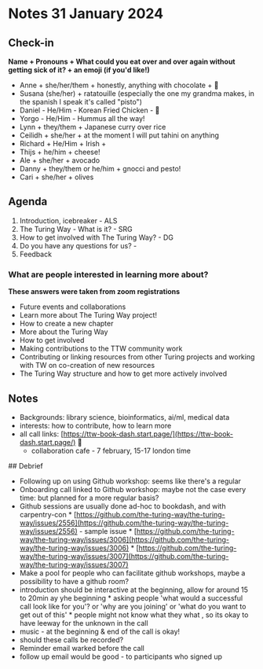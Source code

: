 # Notes 31 January 2024

## Check-in

**Name + Pronouns + What could you eat over and over again without getting sick of it? + an emoji (if you'd like!)**

* Anne + she/her/them + honestly, anything with chocolate + 🌱
* Susana (she/her) + ratatouille (especially the one my grandma makes, in the spanish I speak it's called "pisto")
* Daniel - He/Him - Korean Fried Chicken -  👾
* Yorgo - He/Him - Hummus all the way! 
* Lynn + they/them + Japanese curry over rice
* Ceilidh + she/her + at the moment I will put tahini on anything 
* Richard  + He/Him + Irish +
* Thijs + he/him + cheese!
* Ale + she/her + avocado 
* Danny + they/them or he/him + gnocci and pesto!
* Cari + she/her + olives

## Agenda

1. Introduction, icebreaker - ALS
2. The Turing Way - What is it? - SRG
3. How to get involved with The Turing Way? - DG 
4. Do you have any questions for us? - 
5. Feedback 

### What are people interested in learning more about? 

**These answers were taken from zoom registrations**
* Future events and collaborations 
* Learn more about The Turing Way project!
* How to create a new chapter
* More about the Turing Way
* How to get involved
* Making contributions to the TTW community  work
* Contributing or linking resources from other Turing projects and working with TW on co-creation of new resources        
* The Turing Way structure and how to get more actively involved  


 ## Notes

*  Backgrounds: library science, bioinformatics, ai/ml, medical data
* interests: how to contribute, how to learn more 
* all call links: [https://ttw-book-dash.start.page/](https://ttw-book-dash.start.page/) 🙂
    * collaboration cafe - 7 february, 15-17 london time

## Debrief

* Following up on using Github workshop: seems like there's a regular 
* Onboarding call linked to Github workshop: maybe not the case every time: but planned for a more regular basis?
* Github sessions are usually done ad-hoc to bookdash, and with carpentry-con
      * [https://github.com/the-turing-way/the-turing-way/issues/2556](https://github.com/the-turing-way/the-turing-way/issues/2556) - sample issue
      * [https://github.com/the-turing-way/the-turing-way/issues/3006](https://github.com/the-turing-way/the-turing-way/issues/3006)
      * [https://github.com/the-turing-way/the-turing-way/issues/3007](https://github.com/the-turing-way/the-turing-way/issues/3007)
* Make a pool for people who can facilitate github workshops, maybe a possibility to have a github room?
* introduction should be interactive at the beginning, allow for around 15 to 20min ay yhe beginning
      * asking people 'what would a successful call look like for you'? or 'why are you joining' or 'what do you want to get out of this'
      * people might not know what they what , so its okay to have leeway for the unknown in the call
* music - at the beginning \& end of the call is okay! 
* should these calls be recorded? 
* Reminder email warked before the call
* follow up email would be good - to participants who signed up